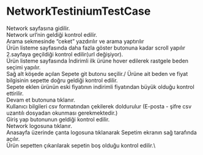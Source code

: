 # NetworkTestiniumTestCase
Network sayfasına gidilir.\
Network url’nin geldiği kontrol edilir.\
Arama sekmesinde “ceket” yazdırılır ve arama yaptırılır\
Ürün listeme sayfasında daha fazla göster butonuna kadar scroll yapılır\
2.sayfaya geçildiği kontrol edilir(url değişiyor).\
Ürün listeme sayfasında İndirimli ilk ürüne hover edilerek rastgele beden seçimi yapılır.\
Sağ alt köşede açılan Sepete git butonu seçilir./
Ürüne ait beden ve fiyat bilgisinin sepette doğru geldiği kontrol edilir.\
Sepete eklen ürünün eski fiyatının indirimli fiyatından büyük olduğu kontrol ettirilir.\
Devam et butonuna tıklanır.\
Kullanıcı bilgileri csv formatından çekilerek doldurulur (E-posta - şifre csv uzantılı dosyadan okunması
gerekmektedir.)\
Giriş yap butonunun geldiği kontrol edilir.\
Network logosuna tıklanır.\
Anasayfa üzerinde çanta logosuna tıklanarak Sepetim ekranın sağ tarafında açılır.\
Ürün sepetten çıkarılarak sepetin boş olduğu kontrol edilir.\
